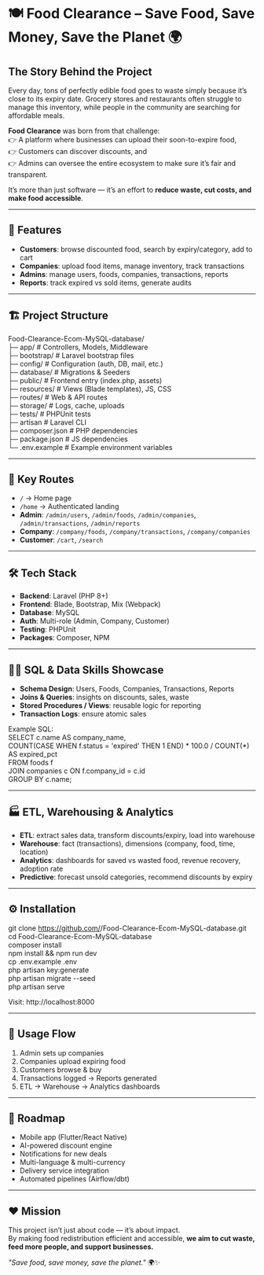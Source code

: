 # 🍽️ Food Clearance – Save Food, Save Money, Save the Planet 🌍

## The Story Behind the Project
Every day, tons of perfectly edible food goes to waste simply because it’s close to its expiry date. Grocery stores and restaurants often struggle to manage this inventory, while people in the community are searching for affordable meals.  

**Food Clearance** was born from that challenge:  
👉 A platform where businesses can upload their soon-to-expire food,  
👉 Customers can discover discounts, and  
👉 Admins can oversee the entire ecosystem to make sure it’s fair and transparent.  

It’s more than just software — it’s an effort to **reduce waste, cut costs, and make food accessible**.

---

## 🚀 Features
- **Customers**: browse discounted food, search by expiry/category, add to cart  
- **Companies**: upload food items, manage inventory, track transactions  
- **Admins**: manage users, foods, companies, transactions, reports  
- **Reports**: track expired vs sold items, generate audits  

---

## 🏗️ Project Structure
Food-Clearance-Ecom-MySQL-database/  
├─ app/                # Controllers, Models, Middleware  
├─ bootstrap/          # Laravel bootstrap files  
├─ config/             # Configuration (auth, DB, mail, etc.)  
├─ database/           # Migrations & Seeders  
├─ public/             # Frontend entry (index.php, assets)  
├─ resources/          # Views (Blade templates), JS, CSS  
├─ routes/             # Web & API routes  
├─ storage/            # Logs, cache, uploads  
├─ tests/              # PHPUnit tests  
├─ artisan             # Laravel CLI  
├─ composer.json       # PHP dependencies  
├─ package.json        # JS dependencies  
└─ .env.example        # Example environment variables  

---

## 📌 Key Routes
- `/` → Home page  
- `/home` → Authenticated landing  
- **Admin**: `/admin/users`, `/admin/foods`, `/admin/companies`, `/admin/transactions`, `/admin/reports`  
- **Company**: `/company/foods`, `/company/transactions`, `/company/companies`  
- **Customer**: `/cart`, `/search`  

---

## 🛠️ Tech Stack
- **Backend**: Laravel (PHP 8+)  
- **Frontend**: Blade, Bootstrap, Mix (Webpack)  
- **Database**: MySQL  
- **Auth**: Multi-role (Admin, Company, Customer)  
- **Testing**: PHPUnit  
- **Packages**: Composer, NPM  

---

## 🧑‍💻 SQL & Data Skills Showcase
- **Schema Design**: Users, Foods, Companies, Transactions, Reports  
- **Joins & Queries**: insights on discounts, sales, waste  
- **Stored Procedures / Views**: reusable logic for reporting  
- **Transaction Logs**: ensure atomic sales  

Example SQL:  
SELECT c.name AS company_name,  
       COUNT(CASE WHEN f.status = 'expired' THEN 1 END) * 100.0 / COUNT(*) AS expired_pct  
FROM foods f  
JOIN companies c ON f.company_id = c.id  
GROUP BY c.name;  

---

## 🏭 ETL, Warehousing & Analytics
- **ETL**: extract sales data, transform discounts/expiry, load into warehouse  
- **Warehouse**: fact (transactions), dimensions (company, food, time, location)  
- **Analytics**: dashboards for saved vs wasted food, revenue recovery, adoption rate  
- **Predictive**: forecast unsold categories, recommend discounts by expiry  

---

## ⚙️ Installation
git clone https://github.com/<your-username>/Food-Clearance-Ecom-MySQL-database.git  
cd Food-Clearance-Ecom-MySQL-database  
composer install  
npm install && npm run dev  
cp .env.example .env  
php artisan key:generate  
php artisan migrate --seed  
php artisan serve  

Visit: http://localhost:8000  

---

## 🎯 Usage Flow
1. Admin sets up companies  
2. Companies upload expiring food  
3. Customers browse & buy  
4. Transactions logged → Reports generated  
5. ETL → Warehouse → Analytics dashboards  

---

## 🌱 Roadmap
- Mobile app (Flutter/React Native)  
- AI-powered discount engine  
- Notifications for new deals  
- Multi-language & multi-currency  
- Delivery service integration  
- Automated pipelines (Airflow/dbt)  

---

## ❤️ Mission
This project isn’t just about code — it’s about impact.  
By making food redistribution efficient and accessible, **we aim to cut waste, feed more people, and support businesses.**  

*"Save food, save money, save the planet."* 🌍✨

